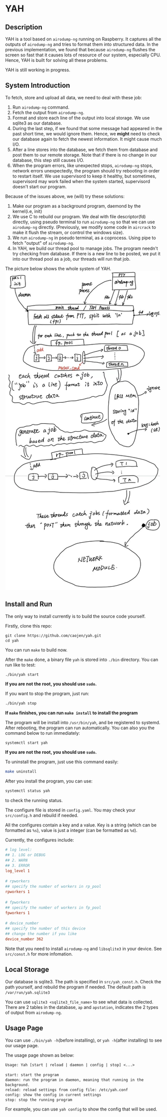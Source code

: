 # YAH

## Description
YAH is a tool based on ``airodump-ng`` running on Raspberry.
It captures all the outputs of ``airodump-ng`` and tries to format
them into structured data. In the previous implementation, we found
that because ``airodump-ng`` flushes the screen so fast that it
causes lots of resource of our system, especially CPU. Hence, YAH
is built for solving all these problems.

YAH is still working in progress.

## System Introduction
To fetch, store and upload all data, we need to deal with these job:

1. Run ``airodump-ng`` command.
2. Fetch the output from ``airodump-ng``.
3. Format and store each line of the output into local storage. We use sqlite3 as our database.
4. During the last step, if we found that some message had appeared in the past short time, we would ignore them. Hence, we **might** need to check our database again to fetch the newest information. It might cause much I/O.
5. After a line stores into the database, we fetch them from database and post them to our remote storage. Note that if there is no change in our database, this step still causes I/O.
6. When the program errors, like unexpected stops, ``airodump-ng`` stops, network errors unexpectedly, the program should try rebooting in order to restart itself. We use supervisord to keep it healthy, but sometimes, supervisord may work failed when the system started, supervisord doesn't start our program.

Because of the issues above, we (will) try these solutions:
1. Make our program as a background program, daemond by the kernel(i.e, init)
2. We use C to rebuild our program. We deal with file descriptor(fd) directly, using pseudo terminal to run ``airodump-ng`` so that we can use ``airodump-ng`` directly. (Previously, we modify some code in ``aircrack`` to make it flush the stream, or control the windows size).
3. We run ``airodump-ng`` in pseudo terminal, as a coprocess. Using pipe to fetch "output" of ``airodump-ng``.
4. In YAH, we build our thread pool to manage jobs. The program needn't try checking from database. If there is a new line to be posted, we put it into our thread pool as a job, our threads will run that job.

The picture below shows the whole system of YAH.
![](system.jpeg)

## Install and Run
The only way to install currently is to build the source code yourself.

Firstly, clone this repo:
```
git clone https://github.com/caojen/yah.git
cd yah
```

You can run ``make`` to build now.

After the ``make`` done, a binary file ``yah`` is stored into ``./bin`` directory. You can run like to test:
```
./bin/yah start
```

**If you are not the root, you should use ``sudo``.**

If you want to stop the program, just run:
```bash
./bin/yah stop
```

**If ``make``  finishes, you can run ``make install`` to install the program**

The program will be install into ``/usr/bin/yah``, and be registered to systemd. After rebooting, the program can run automatically. You can also you the command below to run immediately:
```bash
systemctl start yah
```
**If you are not the root, you should use ``sudo``.**

To uninstall the program, just use this command easily:
```bash
make uninstall
```

After you install the program, you can use:
```bash
systemctl status yah
```
to check the running status.

The configure file is stored in ``config.yaml``. You may check your ``src/config.h`` and rebuild if needed.

All the configures contain a key and a value. Key is a string (which can be formatted as ``%s``), value is just a integer (can be formatted as ``%d``).

Currently, the configures include:
```conf
# log level:
## 1. LOG or DEBUG
## 2. WARN
## 3. ERROR
log_level 1

# rpworkers
## specify the number of workers in rp_pool
rpworkers 1

# fpworkers
## specify the number of workers in fp_pool
fpworkers 1

# device_number
## specify the number of this device
## change the number if you like
device_number 362
```

Note that you need to install ``airodump-ng`` and ``libsqlite3`` in your device. See ``src/const.h`` for more infomation.

## Local Storage
Our database is sqlite3. The path is specified in ``src/yah_const.h``. Check the path yourself, and rebuild the program if needed. The default path is ``/var/run/yah.sqlite3``

You can use ``sqlite3 <sqlite3_file_name>`` to see what data is collected. There are 2 tables in the database, ``ap`` and ``apstation``, indicates the 2 types of output from ``airodump-ng``.

## Usage Page
You can use ``./bin/yah -h``(before installing), or ``yah -h``(after installing) to see our usage page.

The usage page shown as below:
```
Usage: Yah [start | reload | daemon | config | stop] <...>

start: start the program
daemon: run the program in daemon, meaning that running in the background.
reload: reload settings from config file: /etc/yah.conf
config: show the config in current settings
stop: stop the running program
```

For example, you can use ``yah config`` to show the config that will be used.
